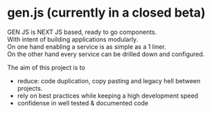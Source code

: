 # gen.js (currently in a closed beta)
GEN JS is NEXT JS based, ready to go components.  
With intent of building applications modularly.  
On one hand enabling a service is as simple as a 1 liner.  
On the other hand every service can be drilled down and configured.  

The aim of this project is to  
* reduce: code duplication, copy pasting and legacy hell between projects.
* rely on best practices while keeping a high development speed
* confidense in well tested & documented code
